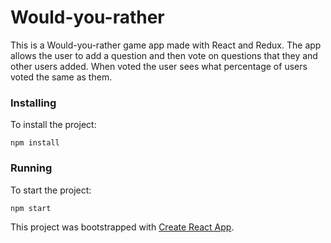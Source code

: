 # Would-you-rather

This is a Would-you-rather game app made with React and Redux. The app allows the user to add a question and then vote on questions that they and other users added. When voted the user sees what percentage of users voted the same as them.

### Installing

To install the project:
    
    npm install

### Running

To start the project:

    npm start
    

This project was bootstrapped with [Create React App](https://github.com/facebook/create-react-app).

